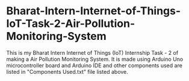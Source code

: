 # Bharat-Intern-Internet-of-Things-IoT-Task-2-Air-Pollution-Monitoring-System

This is my Bharat Intern Internet of Things (IoT) Internship Task - 2 of making a Air Pollution Monitoring System. It is made using Arduino Uno microcontroller board and Arduino IDE and other components used are listed in "Components Used.txt" file listed above.
 
